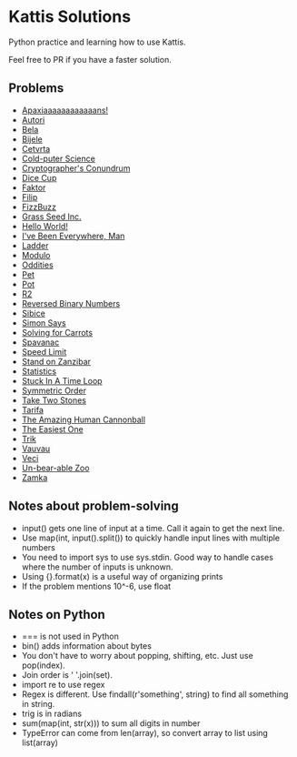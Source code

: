 # Kattis Solutions
Python practice and learning how to use Kattis.

Feel free to PR if you have a faster solution.

## Problems
* [Apaxiaaaaaaaaaaaans!](https://github.com/Josephine-Chen/KattisSolutions/blob/master/apaxiaaans.py)
* [Autori](https://github.com/Josephine-Chen/KattisSolutions/blob/master/autori.py)
* [Bela](https://github.com/Josephine-Chen/KattisSolutions/blob/master/bela.py)
* [Bijele](https://github.com/Josephine-Chen/KattisSolutions/blob/master/bijele.py)
* [Cetvrta](https://github.com/Josephine-Chen/KattisSolutions/blob/master/cetvrta.py)
* [Cold-puter Science](https://github.com/Josephine-Chen/KattisSolutions/blob/master/cold.py)
* [Cryptographer's Conundrum](https://github.com/Josephine-Chen/KattisSolutions/blob/master/conundrum.py)
* [Dice Cup](https://github.com/Josephine-Chen/KattisSolutions/blob/master/dicecup.py)
* [Faktor](https://github.com/Josephine-Chen/KattisSolutions/blob/master/faktor.py)
* [Filip](https://github.com/Josephine-Chen/KattisSolutions/blob/master/filip.py)
* [FizzBuzz](https://github.com/Josephine-Chen/KattisSolutions/blob/master/fizzbuzz.py)
* [Grass Seed Inc.](https://github.com/Josephine-Chen/KattisSolutions/blob/master/grassseed.py)
* [Hello World!](https://github.com/Josephine-Chen/KattisSolutions/blob/master/hello.py)
* [I've Been Everywhere, Man](https://github.com/Josephine-Chen/KattisSolutions/blob/master/everywhere.py)
* [Ladder](https://github.com/Josephine-Chen/KattisSolutions/blob/master/ladder.py)
* [Modulo](https://github.com/Josephine-Chen/KattisSolutions/blob/master/modulo.py)
* [Oddities](https://github.com/Josephine-Chen/KattisSolutions/blob/master/oddities.py)
* [Pet](https://github.com/Josephine-Chen/KattisSolutions/blob/master/pet.py)
* [Pot](https://github.com/Josephine-Chen/KattisSolutions/blob/master/pot.py)
* [R2](https://github.com/Josephine-Chen/KattisSolutions/blob/master/r2.py)
* [Reversed Binary Numbers](https://github.com/Josephine-Chen/KattisSolutions/blob/master/reversebinary.py)
* [Sibice](https://github.com/Josephine-Chen/KattisSolutions/blob/master/sibice.py)
* [Simon Says](https://github.com/Josephine-Chen/KattisSolutions/blob/master/simonsays.py)
* [Solving for Carrots](https://github.com/Josephine-Chen/KattisSolutions/blob/master/carrots.py)
* [Spavanac](https://github.com/Josephine-Chen/KattisSolutions/blob/master/spavanac.py)
* [Speed Limit](https://github.com/Josephine-Chen/KattisSolutions/blob/master/speedlimit.py)
* [Stand on Zanzibar](https://github.com/Josephine-Chen/KattisSolutions/blob/master/zanzibar.py)
* [Statistics](https://github.com/Josephine-Chen/KattisSolutions/blob/master/statistics.py)
* [Stuck In A Time Loop](https://github.com/Josephine-Chen/KattisSolutions/blob/master/timeloop.py)
* [Symmetric Order](https://github.com/Josephine-Chen/KattisSolutions/blob/master/symmetricorder.py)
* [Take Two Stones](https://github.com/Josephine-Chen/KattisSolutions/blob/master/twostones.py)
* [Tarifa](https://github.com/Josephine-Chen/KattisSolutions/blob/master/tarifa.py)
* [The Amazing Human Cannonball](https://github.com/Josephine-Chen/KattisSolutions/blob/master/humancannonball2.py)
* [The Easiest One](https://github.com/Josephine-Chen/KattisSolutions/blob/master/easiest.py)
* [Trik](https://github.com/Josephine-Chen/KattisSolutions/blob/master/trik.py)
* [Vauvau](https://github.com/Josephine-Chen/KattisSolutions/blob/master/vauvau.py)
* [Veci](https://github.com/Josephine-Chen/KattisSolutions/blob/master/veci.py)
* [Un-bear-able Zoo](https://github.com/Josephine-Chen/KattisSolutions/blob/master/zoo.py)
* [Zamka](https://github.com/Josephine-Chen/KattisSolutions/blob/master/zamka.py)


## Notes about problem-solving
* input() gets one line of input at a time. Call it again to get the next line.
* Use map(int, input().split()) to quickly handle input lines with multiple numbers
* You need to import sys to use sys.stdin. Good way to handle cases where the number of inputs is unknown.
* Using {}.format(x) is a useful way of organizing prints
* If the problem mentions 10^-6, use float

## Notes on Python
* === is not used in Python
* bin() adds information about bytes
* You don't have to worry about popping, shifting, etc. Just use pop(index).
* Join order is ' '.join(set).
* import re to use regex
* Regex is different. Use findall(r'something', string) to find all something in string.
* trig is in radians
* sum(map(int, str(x))) to sum all digits in number
* TypeError can come from len(array), so convert array to list using list(array)
